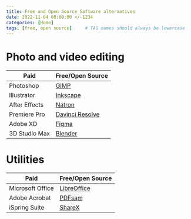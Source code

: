 ```yaml
---
title: Free and Open Source Software alternatives
date: 2022-11-04 08:00:00 +/-1234
categories: [Home]
tags: [free, open source]     # TAG names should always be lowercase
---
```


# Photo and video editing

| Paid | Free/Open Source |
| --- | --- |
| Photoshop | [GIMP](https://www.gimp.org/) |
| Illustrator | [Inkscape](https://inkscape.org/) |
| After Effects | [Natron](https://natrongithub.github.io/) |
| Premiere Pro | [Davinci Resolve](https://www.blackmagicdesign.com/products/davinciresolve) |
| Adobe XD | [Figma](https://www.figma.com/pricing/) |
| 3D Studio Max | [Blender](https://www.blender.org/) |

# Utilities

| Paid | Free/Open Source |
| --- | --- |
| Microsoft Office | [LibreOffice](https://www.libreoffice.org/) |
| Adobe Acrobat | [PDFsam](https://pdfsam.org/) |
| iSpring Suite | [ShareX](https://getsharex.com/) |
